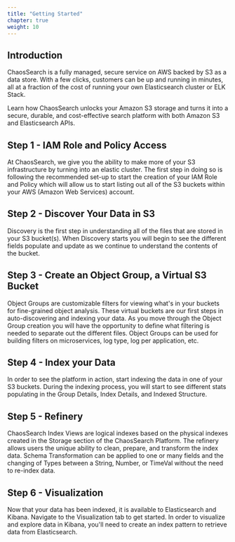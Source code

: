 ```yaml
---
title: "Getting Started"
chapter: true
weight: 10
---
```


## Introduction

ChaosSearch is a fully managed, secure service on AWS backed by S3 as a data store. With a few clicks, customers can be up and running in minutes, all at a fraction of the cost of running your own Elasticsearch cluster or ELK Stack.

Learn how ChaosSearch unlocks your Amazon S3 storage and turns it into a secure, durable, and cost-effective search platform with both Amazon S3 and Elasticsearch APIs.

## Step 1 - IAM Role and Policy Access

At ChaosSearch, we give you the ability to make more of your S3 infrastructure by turning into an elastic cluster. The first step in doing so is following the recommended set-up to start the creation of your IAM Role and Policy which will allow us to start listing out all of the S3 buckets within your AWS (Amazon Web Services) account.

## Step 2 - Discover Your Data in S3

Discovery is the first step in understanding all of the files that are stored in your S3 bucket(s). When Discovery starts you will begin to see the different fields populate and update as we continue to understand the contents of the bucket.

## Step 3 - Create an Object Group, a Virtual S3 Bucket

Object Groups are customizable filters for viewing what&#39;s in your buckets for fine-grained object analysis. These virtual buckets are our first steps in auto-discovering and indexing your data. As you move through the Object Group creation you will have the opportunity to define what filtering is needed to separate out the different files. Object Groups can be used for building filters on microservices, log type, log per application, etc.

## Step 4 - Index your Data

In order to see the platform in action, start indexing the data in one of your S3 buckets. During the indexing process, you will start to see different stats populating in the Group Details, Index Details, and Indexed Structure.

## Step 5 - Refinery

ChaosSearch Index Views are logical indexes based on the physical indexes created in the Storage section of the ChaosSearch Platform. The refinery allows users the unique ability to clean, prepare, and transform the index data. Schema Transformation can be applied to one or many fields and the changing of Types between a String, Number, or TimeVal without the need to re-index data.

## Step 6 - Visualization

Now that your data has been indexed, it is available to Elasticsearch and Kibana. Navigate to the Visualization tab to get started. In order to visualize and explore data in Kibana, you&#39;ll need to create an index pattern to retrieve data from Elasticsearch.